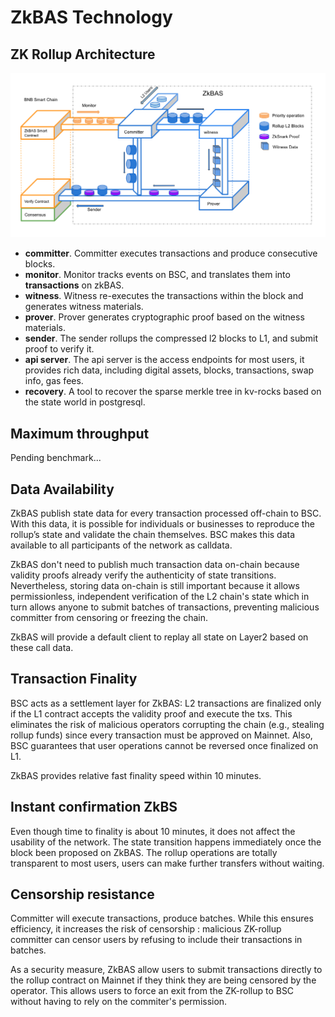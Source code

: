 # ZkBAS Technology

## ZK Rollup Architecture
![Framework](./assets/Frame_work.png)
- **committer**. Committer executes transactions and produce consecutive blocks.
- **monitor**. Monitor tracks events on BSC, and translates them into **transactions** on zkBAS.
- **witness**. Witness re-executes the transactions within the block and generates witness materials.
- **prover**. Prover generates cryptographic proof based on the witness materials.
- **sender**. The sender rollups the compressed l2 blocks to L1, and submit proof to verify it.
- **api server**. The api server is the access endpoints for most users, it provides rich data, including
  digital assets, blocks, transactions, swap info, gas fees.
- **recovery**. A tool to recover the sparse merkle tree in kv-rocks based on the state world in postgresql.

## Maximum throughput
Pending benchmark...

## Data Availability
ZkBAS publish state data for every transaction processed off-chain to BSC. With this data, it is possible for 
individuals or businesses to reproduce the rollup’s state and validate the chain themselves. BSC makes this data 
available to all participants of the network as calldata.

ZkBAS don't need to publish much transaction data on-chain because validity proofs already verify the authenticity 
of state transitions. Nevertheless, storing data on-chain is still important because it allows permissionless, 
independent verification of the L2 chain's state which in turn allows anyone to submit batches of transactions, 
preventing malicious committer from censoring or freezing the chain.

ZkBAS will provide a default client to replay all state on Layer2 based on these call data.

## Transaction Finality
BSC acts as a settlement layer for ZkBAS: L2 transactions are finalized only if the L1 contract accepts the validity 
proof and execute the txs. This eliminates the risk of malicious operators corrupting the chain 
(e.g., stealing rollup funds) since every transaction must be approved on Mainnet. Also, BSC guarantees that user 
operations cannot be reversed once finalized on L1.

ZkBAS provides relative fast finality speed within 10 minutes.

## Instant confirmation ZkBS
Even though time to finality is about 10 minutes, it does not affect the usability of the network. The state transition
happens immediately once the block been proposed on ZkBAS. The rollup operations are totally transparent to most users, 
users can make further transfers without waiting.

## Censorship resistance
Committer will execute transactions, produce batches. While this ensures efficiency, it increases the risk of censorship
: malicious ZK-rollup committer can censor users by refusing to include their transactions in batches.

As a security measure, ZkBAS allow users to submit transactions directly to the rollup contract on Mainnet if 
they think they are being censored by the operator. This allows users to force an exit from the ZK-rollup to BSC without 
having to rely on the commiter's permission.